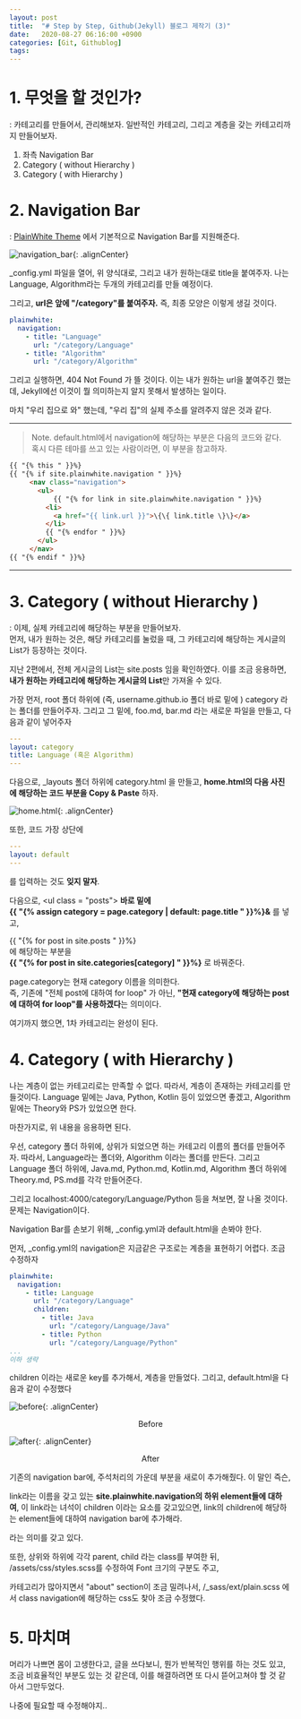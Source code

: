 ```yaml
---
layout: post
title:  "# Step by Step, Github(Jekyll) 블로그 제작기 (3)"
date:   2020-08-27 06:16:00 +0900
categories: [Git, Githublog]
tags: 
---
```


# 1. 무엇을 할 것인가?

: 카테고리를 만들어서, 관리해보자. 일반적인 카테고리, 그리고 계층을 갖는 카테고리까지 만들어보자. 

1. 좌측 Navigation Bar
2. Category ( without Hierarchy )
3. Category ( with Hierarchy )


# 2. Navigation Bar
: [PlainWhite Theme](https://github.com/samarsault/plainwhite-jekyll) 에서 기본적으로 Navigation Bar를 지원해준다. 

![navigation_bar](/assets/images/2020-08-27-06-18-34_2020-08-27-githublog_3.md.png){: .alignCenter}

_config.yml 파일을 열어, 위 양식대로, 그리고 내가 원하는대로 title을 붙여주자. 나는 Language, Algorithm라는 두개의 카테고리를 만들 예정이다. 

그리고, **url은 앞에 "/category"를 붙여주자.** 즉, 최종 모양은 이렇게 생길 것이다.
```yaml
plainwhite: 
  navigation:
    - title: "Language"
      url: "/category/Language"
    - title: "Algorithm"
      url: "/category/Algorithm"
```

그리고 실행하면, 404 Not Found 가 뜰 것이다. 이는 내가 원하는 url을 붙여주긴 했는데, Jekyll에선 이것이 뭘 의미하는지 알지 못해서 발생하는 일이다. 

마치 "우리 집으로 와" 했는데, "우리 집"의 실제 주소를 알려주지 않은 것과 같다.

---
> Note. default.html에서 navigation에 해당하는 부분은 다음의 코드와 같다.   
> 혹시 다른 테마를 쓰고 있는 사람이라면, 이 부분을 참고하자.

 ```html
 {{ "{% this " }}%}
 {{ "{% if site.plainwhite.navigation " }}%}
      <nav class="navigation">
        <ul>
            {{ "{% for link in site.plainwhite.navigation " }}%}
          <li>
            <a href="{{ link.url }}">\{\{ link.title \}\}</a>
          </li>
          {{ "{% endfor " }}%}
        </ul>
      </nav>
{{ "{% endif " }}%}
```
---

# 3. Category ( without Hierarchy )

: 이제, 실제 카테고리에 해당하는 부분을 만들어보자.  
먼저, 내가 원하는 것은, 해당 카테고리를 눌렀을 때, 그 카테고리에 해당하는 게시글의 List가 등장하는 것이다.

지난 2편에서, 전체 게시글의 List는 site.posts 임을 확인하였다. 이를 조금 응용하면, **내가 원하는 카테고리에 해당하는 게시글의 List**만 가져올 수 있다.

가장 먼저, root 폴더 하위에 (즉, username.github.io 폴더 바로 밑에 ) category 라는 폴더를 만들어주자. 
그리고 그 밑에, foo.md, bar.md 라는 새로운 파일을 만들고, 다음과 같이 넣어주자

```yaml
---
layout: category
title: Language (혹은 Algorithm)
---
```

다음으로, _layouts 폴더 하위에 category.html 을 만들고, **home.html의 다음 사진에 해당하는 코드 부분을 Copy & Paste** 하자.

![home.html](/assets/images/2020-08-27-06-32-51_2020-08-27-githublog_3.md.png){: .alignCenter}

또한, 코드 가장 상단에
```yaml
---  
layout: default  
---  
```
를 입력하는 것도 **잊지 말자**.

다음으로, \<ul class = "posts"> **바로 밑에**  
**{{ "{% assign category = page.category | default: page.title " }}%}&**
를 넣고,

{{ "{% for post in site.posts " }}%}  
에 해당하는 부분을   
**{{ "{% for post in site.categories[category] " }}%}**
로 바꿔준다.

page.category는 현재 category 이름을 의미한다.  
즉, 기존에 "전체 post에 대하여 for loop" 가 아닌, **"현재 category에 해당하는 post에 대하여 for loop"를 사용하겠다**는 의미이다.

여기까지 했으면, 1차 카테고리는 완성이 된다.


# 4. Category ( with Hierarchy )

나는 계층이 없는 카테고리로는 만족할 수 없다. 따라서, 계층이 존재하는 카테고리를 만들것이다. Language 밑에는 Java, Python, Kotlin 등이 있었으면 좋겠고, Algorithm 밑에는 Theory와 PS가 있었으면 한다.

마찬가지로, 위 내용을 응용하면 된다.

우선, category 폴더 하위에, 상위가 되었으면 하는 카테고리 이름의 폴더를 만들어주자. 따라서, Language라는 폴더와, Algorithm 이라는 폴더를 만든다. 그리고 Language 폴더 하위에, Java.md, Python.md, Kotlin.md, Algorithm 폴더 하위에 Theory.md, PS.md를 각각 만들어준다.

그리고 localhost:4000/category/Language/Python 등을 쳐보면, 잘 나올 것이다. 문제는 Navigation이다.

Navigation Bar를 손보기 위해, _config.yml과 default.html을 손봐야 한다.

먼저, _config.yml의 navigation은 지금같은 구조로는 계층을 표현하기 어렵다. 조금 수정하자

```yaml
plainwhite:
  navigation:
    - title: Language
      url: "/category/Language"
      children:
        - title: Java
          url: "/category/Language/Java"
        - title: Python
          url: "/category/Language/Python"
...
이하 생략
```

children 이라는 새로운 key를 추가해서, 계층을 만들었다. 그리고, default.html을 다음과 같이 수정했다


![before](/assets/images/2020-08-27-07-11-26_2020-08-27-githublog_3.md.png){: .alignCenter}  
<center> Before </center>  

![after](/assets/images/2020-08-27-07-13-35_2020-08-27-githublog_3.md.png){: .alignCenter}
<center> After </center>  

기존의 navigation bar에, 주석처리의 가운데 부분을 새로이 추가해줬다. 이 말인 즉슨,

link라는 이름을 갖고 있는 **site.plainwhite.navigation의 하위 element들에 대하여**, 
이 link라는 녀석이 children 이라는 요소를 갖고있으면,
link의 children에 해당하는 element들에 대하여 navigation bar에 추가해라.

라는 의미를 갖고 있다.

또한, 상위와 하위에 각각 parent, child 라는 class를 부여한 뒤,  
/assets/css/styles.scss를 수정하여 Font 크기의 구분도 주고,

카테고리가 많아지면서 "about" section이 조금 밀려나서, 
/_sass/ext/plain.scss 에서 class navigation에 해당하는 css도 찾아 조금 수정했다.

# 5. 마치며

머리가 나쁘면 몸이 고생한다고, 글을 쓰다보니, 뭔가 반복적인 행위를 하는 것도 있고, 조금 비효율적인 부분도 있는 것 같은데, 이를 해결하려면 또 다시 뜯어고쳐야 할 것 같아서 그만두었다. 

나중에 필요할 때 수정해야지..